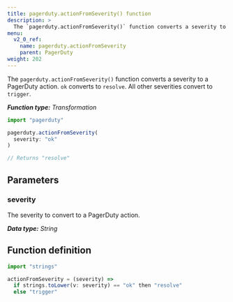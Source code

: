 ```yaml
---
title: pagerduty.actionFromSeverity() function
description: >
  The `pagerduty.actionFromSeverity()` function converts a severity to a PagerDuty action.
menu:
  v2_0_ref:
    name: pagerduty.actionFromSeverity
    parent: PagerDuty
weight: 202
---
```


The `pagerduty.actionFromSeverity()` function converts a severity to a PagerDuty action.
`ok` converts to `resolve`.
All other severities convert to `trigger`.

_**Function type:** Transformation_

```js
import "pagerduty"

pagerduty.actionFromSeverity(
  severity: "ok"
)

// Returns "resolve"
```

## Parameters

### severity
The severity to convert to a PagerDuty action.

_**Data type:** String_

## Function definition
```js
import "strings"

actionFromSeverity = (severity) =>
  if strings.toLower(v: severity) == "ok" then "resolve"
  else "trigger"
```
